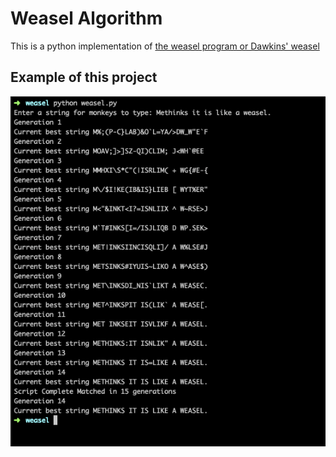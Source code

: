 # Weasel Algorithm

This is a python implementation of [the weasel program or Dawkins' weasel](https://en.wikipedia.org/wiki/Weasel_program)

## Example of this project

<img src="/example.png"/>
